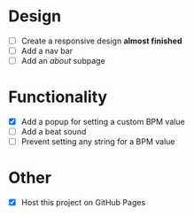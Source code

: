 # Design
 - [ ] Create a responsive design **almost finished**
 - [ ] Add a nav bar
 - [ ] Add an *about* subpage

# Functionality
 - [X] Add a popup for setting a custom BPM value
 - [ ] Add a beat sound
 - [ ] Prevent setting any string for a BPM value

# Other
- [X] Host this project on GitHub Pages